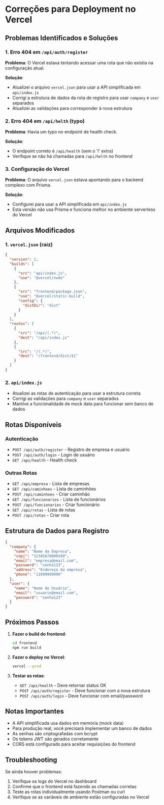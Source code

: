 # Correções para Deployment no Vercel

## Problemas Identificados e Soluções

### 1. Erro 404 em `/api/auth/register`
**Problema**: O Vercel estava tentando acessar uma rota que não existia na configuração atual.

**Solução**: 
- Atualizei o arquivo `vercel.json` para usar a API simplificada em `api/index.js`
- Corrigi a estrutura de dados da rota de registro para usar `company` e `user` separados
- Atualizei as validações para corresponder à nova estrutura

### 2. Erro 404 em `/api/helth` (typo)
**Problema**: Havia um typo no endpoint de health check.

**Solução**: 
- O endpoint correto é `/api/health` (sem o 'l' extra)
- Verifique se não há chamadas para `/api/helth` no frontend

### 3. Configuração do Vercel
**Problema**: O arquivo `vercel.json` estava apontando para o backend complexo com Prisma.

**Solução**: 
- Configurei para usar a API simplificada em `api/index.js`
- Esta versão não usa Prisma e funciona melhor no ambiente serverless do Vercel

## Arquivos Modificados

### 1. `vercel.json` (raiz)
```json
{
  "version": 2,
  "builds": [
    {
      "src": "api/index.js",
      "use": "@vercel/node"
    },
    {
      "src": "frontend/package.json",
      "use": "@vercel/static-build",
      "config": {
        "distDir": "dist"
      }
    }
  ],
  "routes": [
    {
      "src": "/api/(.*)",
      "dest": "/api/index.js"
    },
    {
      "src": "/(.*)",
      "dest": "/frontend/dist/$1"
    }
  ]
}
```

### 2. `api/index.js`
- Atualizei as rotas de autenticação para usar a estrutura correta
- Corrigi as validações para `company` e `user` separados
- Mantive a funcionalidade de mock data para funcionar sem banco de dados

## Rotas Disponíveis

### Autenticação
- `POST /api/auth/register` - Registro de empresa e usuário
- `POST /api/auth/login` - Login de usuário
- `GET /api/health` - Health check

### Outras Rotas
- `GET /api/empresa` - Lista de empresas
- `GET /api/caminhoes` - Lista de caminhões
- `POST /api/caminhoes` - Criar caminhão
- `GET /api/funcionarios` - Lista de funcionários
- `POST /api/funcionarios` - Criar funcionário
- `GET /api/rotas` - Lista de rotas
- `POST /api/rotas` - Criar rota

## Estrutura de Dados para Registro

```json
{
  "company": {
    "name": "Nome da Empresa",
    "cnpj": "12345678000199",
    "email": "empresa@email.com",
    "password": "senha123",
    "address": "Endereço da empresa",
    "phone": "11999999999"
  },
  "user": {
    "name": "Nome do Usuário",
    "email": "usuario@email.com",
    "password": "senha123"
  }
}
```

## Próximos Passos

1. **Fazer o build do frontend**:
   ```bash
   cd frontend
   npm run build
   ```

2. **Fazer o deploy no Vercel**:
   ```bash
   vercel --prod
   ```

3. **Testar as rotas**:
   - `GET /api/health` - Deve retornar status OK
   - `POST /api/auth/register` - Deve funcionar com a nova estrutura
   - `POST /api/auth/login` - Deve funcionar com email/password

## Notas Importantes

- A API simplificada usa dados em memória (mock data)
- Para produção real, você precisará implementar um banco de dados
- As senhas são criptografadas com bcrypt
- Os tokens JWT são gerados corretamente
- CORS está configurado para aceitar requisições do frontend

## Troubleshooting

Se ainda houver problemas:

1. Verifique os logs do Vercel no dashboard
2. Confirme que o frontend está fazendo as chamadas corretas
3. Teste as rotas individualmente usando Postman ou curl
4. Verifique se as variáveis de ambiente estão configuradas no Vercel
